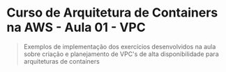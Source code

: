 # Curso de Arquitetura de Containers na AWS - Aula 01 - VPC 

> Exemplos de implementação dos exercícios desenvolvidos na aula sobre criação e planejamento de VPC's de alta disponibilidade para arquiteturas de containers